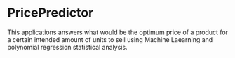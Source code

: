 # PricePredictor
This applications answers what would be the optimum price of a product for a certain intended amount of units to sell using Machine Laearning and polynomial regression statistical analysis.
